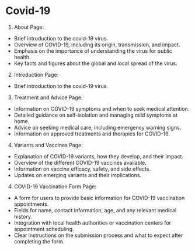 # Covid-19


1. About Page:

- Brief introduction to the covid-19 virus.
- Overview of COVID-19, including its origin, transmission, and impact.
- Emphasis on the importance of understanding the virus for public health.
- Key facts and figures about the global and local spread of the virus.

2. Introduction Page:

- Brief introduction to the covid-19 virus.

3. Treatment and Advice Page:

- Information on COVID-19 symptoms and when to seek medical attention.
- Detailed guidance on self-isolation and managing mild symptoms at home.
- Advice on seeking medical care, including emergency warning signs.
- Information on approved treatments and therapies for COVID-19.

4. Variants and Vaccines Page:

- Explanation of COVID-19 variants, how they develop, and their impact.
- Overview of the different COVID-19 vaccines available.
- Information on vaccine efficacy, safety, and side effects.
- Updates on emerging variants and their implications.

4. COVID-19 Vaccination Form Page:

- A form for users to provide basic information for COVID-19 vaccination appointments.
- Fields for name, contact information, age, and any relevant medical history.
- Integration with local health authorities or vaccination centers for appointment scheduling.
- Clear instructions on the submission process and what to expect after completing the form.
